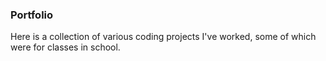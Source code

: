 ### Portfolio
Here is a collection of various coding projects I've worked, some of which were for classes in school.
